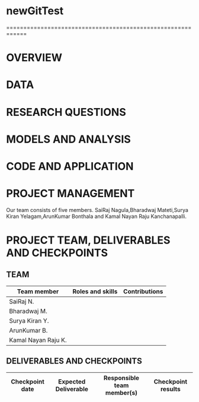 # newGitTest
============================================================

# OVERVIEW

# DATA

# RESEARCH QUESTIONS

# MODELS AND ANALYSIS

# CODE AND APPLICATION

# PROJECT MANAGEMENT

Our team consists of five members. SaiRaj Nagula,Bharadwaj Mateti,Surya Kiran Yelagam,ArunKumar Bonthala and Kamal Nayan Raju Kanchanapalli.

# PROJECT TEAM, DELIVERABLES AND CHECKPOINTS

## TEAM

| Team member | Roles and skills | Contributions |
|-------------|-------------------------|---------------------------------------------|
| SaiRaj N. | | |
| Bharadwaj M. |  |  |
| Surya Kiran Y.| | |
| ArunKumar B.|  | |
| Kamal Nayan Raju K.|  | |

## DELIVERABLES AND CHECKPOINTS


| Checkpoint date | Expected Deliverable                                                          | Responsible team member(s) | Checkpoint results                                                                                                                  |
|-----------------|-------------------------------------------------------------------------------|----------------------------|-------------------------------------------------------------------------------------------------------------------------------------|
